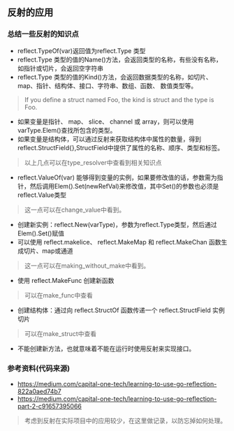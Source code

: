 ## 反射的应用

### 总结一些反射的知识点

- reflect.TypeOf(var)返回值为reflect.Type 类型
- reflect.Type 类型的值的Name()方法，会返回类型的名称，有些没有名称，如指针或切片，会返回空字符串
- reflect.Type 类型的值的Kind()方法，会返回数据类型的名称，如切片、map、指针、结构体、接口、字符串、数组、函数、 数值类型等。
> If you define a struct named Foo, the kind is struct and the type is Foo.
- 如果变量是指针、 map、 slice、 channel 或 array，则可以使用 varType.Elem()查找所包含的类型。
- 如果变量是结构体，可以通过反射来获取结构体中属性的数量，得到reflect.StructField{},StructField中提供了属性的名称、顺序、类型和标签。
> 以上几点可以在type_resolver中查看到相关知识点
- reflect.ValueOf(var) 能够得到变量的实例，如果要修改值的话，参数需为指针，然后调用Elem().Set(newRefVal)来修改值，其中Set()的参数也必须是reflect.Value类型
> 这一点可以在change_value中看到。
- 创建新实例：reflect.New(varType)，参数为reflect.Type类型，然后通过Elem().Set()赋值
- 可以使用 reflect.makelice、 reflect.MakeMap 和 reflect.MakeChan 函数生成切片、map或通道
> 这一点可以在making_without_make中看到。
- 使用 reflect.MakeFunc 创建新函数
> 可以在make_func中查看
- 创建结构体：通过向 reflect.StructOf 函数传递一个 reflect.StructField 实例切片
> 可以在make_struct中查看
- 不能创建新方法，也就意味着不能在运行时使用反射来实现接口。

### 参考资料(代码来源)
- https://medium.com/capital-one-tech/learning-to-use-go-reflection-822a0aed74b7
- https://medium.com/capital-one-tech/learning-to-use-go-reflection-part-2-c91657395066

> 考虑到反射在实际项目中的应用较少，在这里做记录，以防忘掉如何处理。

